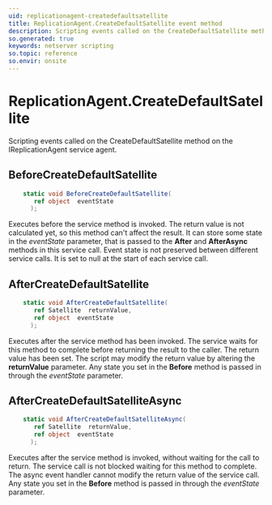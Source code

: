 ```yaml
---
uid: replicationagent-createdefaultsatellite
title: ReplicationAgent.CreateDefaultSatellite event method
description: Scripting events called on the CreateDefaultSatellite method on the ReplicationAgent service agent.
so.generated: true
keywords: netserver scripting
so.topic: reference
so.envir: onsite
---
```

# ReplicationAgent.CreateDefaultSatellite

Scripting events called on the <see cref='M:IReplicationAgent.CreateDefaultSatellite'>CreateDefaultSatellite</see> method on the <see cref='IReplicationAgent'>IReplicationAgent</see>  service agent.

## BeforeCreateDefaultSatellite
```cs
    static void BeforeCreateDefaultSatellite(
       ref object  eventState
      );
```
Executes before the service method is invoked.
The return value is not calculated yet, so this method can't affect the result.
It can store some state in the *eventState* parameter, that is passed to the **After** and **AfterAsync** methods in this service call.
Event state is not preserved between different service calls. It is set to null at the start of each service call.
## AfterCreateDefaultSatellite
```cs
    static void AfterCreateDefaultSatellite(
       ref Satellite  returnValue,
       ref object  eventState
      );
```
Executes after the service method has been invoked. The service waits for this method to complete before returning the result to the caller.
The return value has been set. The script may modify the return value by altering the **returnValue** parameter.
Any state you set in the **Before** method is passed in through the *eventState* parameter.
## AfterCreateDefaultSatelliteAsync
```cs
    static void AfterCreateDefaultSatelliteAsync(
       ref Satellite  returnValue,
       ref object  eventState
      );
```
Executes after the service method is invoked, without waiting for the call to return.
The service call is not blocked waiting for this method to complete.
The async event handler cannot modify the return value of the service call.
Any state you set in the **Before** method is passed in through the *eventState* parameter.


